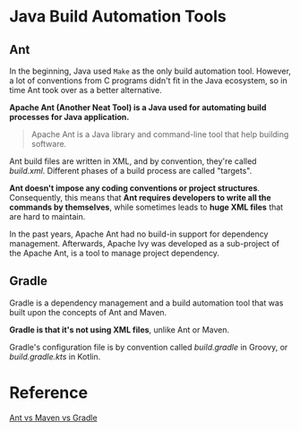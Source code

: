 # Java Build Automation Tools

## Ant
In the beginning, Java used `Make` as the only build automation tool. However, a lot of conventions from C programs didn't fit in the Java ecosystem, so in time Ant took over as a better alternative.

**Apache Ant (Another Neat Tool) is a Java used for automating build processes for Java application.**

> Apache Ant is a Java library and command-line tool that help building software.

Ant build files are written in XML, and by convention, they're called *build.xml*. Different phases of a build process are called "targets".

**Ant doesn't impose any coding conventions or project structures**. Consequently, this means that **Ant requires developers to write all the commands by themselves**, while sometimes leads to **huge XML files** that are hard to maintain.

In the past years, Apache Ant had no build-in support for dependency management. Afterwards, Apache Ivy was developed as a sub-project of the Apache Ant, is a tool to manage project dependency.

## Gradle

Gradle is a dependency management and a build automation tool that was built upon the concepts of Ant and Maven.

**Gradle is that it's not using XML files**, unlike Ant or Maven.

Gradle's configuration file is by convention called *build.gradle* in Groovy, or *build.gradle.kts* in Kotlin.

# Reference

[Ant vs Maven vs Gradle](https://www.baeldung.com/ant-maven-gradle)